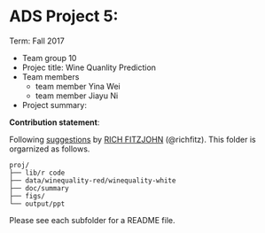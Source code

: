 # ADS Project 5: 

Term: Fall 2017

+ Team group 10
+ Projec title: Wine Quanlity Prediction
+ Team members
	+ team member Yina Wei
	+ team member Jiayu Ni
+ Project summary: 
	
**Contribution statement**: 


Following [suggestions](http://nicercode.github.io/blog/2013-04-05-projects/) by [RICH FITZJOHN](http://nicercode.github.io/about/#Team) (@richfitz). This folder is orgarnized as follows.

```
proj/
├── lib/r code
├── data/winequality-red/winequality-white
├── doc/summary
├── figs/
└── output/ppt
```

Please see each subfolder for a README file.
